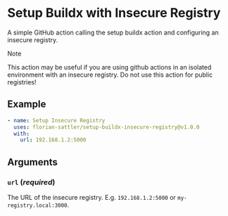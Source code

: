 # Setup Buildx with Insecure Registry

A simple GitHub action calling the setup buildx action and configuring an insecure registry.

> [!NOTE]  
> This action may be useful if you are using github actions in an isolated environment with an insecure registry. Do not use this action for public registries!

## Example

```yaml
- name: Setup Insecure Registry
  uses: florian-sattler/setup-buildx-insecure-registry@v1.0.0
  with:
    url: 192.168.1.2:5000
```

## Arguments

### `url` (_required_)

The URL of the insecure registry. E.g. `192.168.1.2:5000` or `my-registry.local:3000`.
